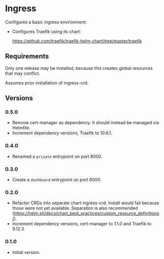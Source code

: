 # Ingress

Configures a basic ingress environment:

- Configures Traefik using its chart:

  <https://github.com/traefik/traefik-helm-chart/tree/master/traefik>

## Requirements
  
Only one release may be installed, because this creates global resources that may conflict.

Assumes prior installation of ingress-crd.

## Versions

### 0.5.0

- Remove cert-manager as dependency. 
  It should instead be managed via Helmfile.
- Increment dependency versions, Traefik to 10.6.1.

### 0.4.0

- Renamed a `private` entrypoint on port 8000.

### 0.3.0

- Create a `dashboard` entrypoint on port 8000.

### 0.2.0

- Refactor CRDs into separate chart ingress-crd.
  Install would fail because those were not yet available.
  Separation is also recommended (<https://helm.sh/docs/chart_best_practices/custom_resource_definitions/>).
- Increment dependency versions, cert-manager to 1.1.0 and Traefik to 9.12.3.

### 0.1.0

- Initial version.

